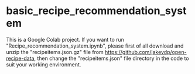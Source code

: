 # basic_recipe_recommendation_system
This is a Google Colab project. If you want to run "Recipe_recommendation_system.ipynb", please first of all download and unzip the "recipeitems.json.gz" file from https://github.com/jakevdp/open-recipe-data, then change the "recipeitems.json" file directory in the code to suit your working environment.
